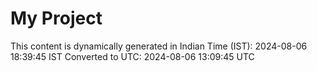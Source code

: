 # My Project

This content is dynamically generated in Indian Time (IST): 2024-08-06 18:39:45 IST
Converted to UTC: 2024-08-06 13:09:45 UTC
